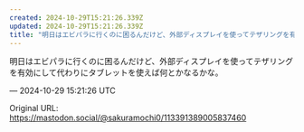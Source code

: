 ```yaml
---
created: 2024-10-29T15:21:26.339Z
updated: 2024-10-29T15:21:26.339Z
title: "明日はエビパラに行くのに困るんだけど、外部ディスプレイを使ってテザリングを有効に[...]"
---
```


<p>明日はエビパラに行くのに困るんだけど、外部ディスプレイを使ってテザリングを有効にして代わりにタブレットを使えば何とかなるかな。</p>

&mdash; 2024-10-29 15:21:26 UTC

Original URL: https://mastodon.social/@sakuramochi0/113391389005837460
